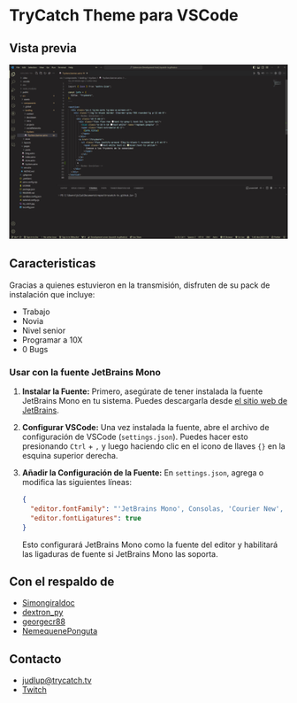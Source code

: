 # TryCatch Theme para VSCode

## Vista previa

![Vista previa](./resources/screenshot_2.png)

## Caracteristicas

Gracias a quienes estuvieron en la transmisión, disfruten de su pack de instalación que incluye:

- Trabajo
- Novia
- Nivel senior
- Programar a 10X
- 0 Bugs

### Usar con la fuente JetBrains Mono

1. **Instalar la Fuente:**
   Primero, asegúrate de tener instalada la fuente JetBrains Mono en tu sistema. Puedes descargarla desde [el sitio web de JetBrains](https://www.jetbrains.com/lp/mono/).

2. **Configurar VSCode:**
   Una vez instalada la fuente, abre el archivo de configuración de VSCode (`settings.json`). Puedes hacer esto presionando `Ctrl` + `,` y luego haciendo clic en el icono de llaves `{}` en la esquina superior derecha.

3. **Añadir la Configuración de la Fuente:**
   En `settings.json`, agrega o modifica las siguientes líneas:

   ```json
   {
     "editor.fontFamily": "'JetBrains Mono', Consolas, 'Courier New', monospace",
     "editor.fontLigatures": true
   }
   ```

   Esto configurará JetBrains Mono como la fuente del editor y habilitará las ligaduras de fuente si JetBrains Mono las soporta.

## Con el respaldo de

- [Simongiraldoc](https://www.twitch.tv/Simongiraldoc)
- [dextron_py](https://www.twitch.tv/dextron_py)
- [georgecr88](https://www.twitch.tv/georgecr88)
- [NemequenePonguta](https://www.twitch.tv/NemequenePonguta)

## Contacto

- [judlup@trycatch.tv](mailto:judlup@trycatch.tv)
- [Twitch](https://twitch.tv/trycatch)
